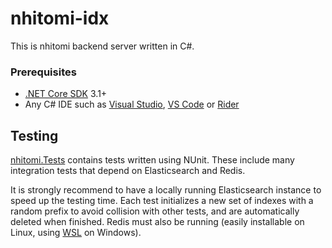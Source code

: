 # nhitomi-idx

This is nhitomi backend server written in C#.

### Prerequisites

- [.NET Core SDK](https://dotnet.microsoft.com/download) 3.1+
- Any C# IDE such as [Visual Studio](https://visualstudio.microsoft.com/vs/), [VS Code](https://code.visualstudio.com/) or [Rider](https://www.jetbrains.com/rider/)

## Testing

[nhitomi.Tests](https://github.com/chiyadev/nhitomi/tree/master/nhitomi-idx/nhitomi.Tests) contains tests written using NUnit. These include many integration tests that depend on Elasticsearch and Redis.

It is strongly recommend to have a locally running Elasticsearch instance to speed up the testing time. Each test initializes a new set of indexes with a random prefix to avoid collision with other tests, and are automatically deleted when finished. Redis must also be running (easily installable on Linux, using [WSL](https://en.wikipedia.org/wiki/Windows_Subsystem_for_Linux) on Windows).
